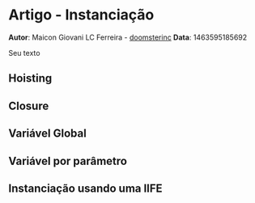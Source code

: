 # Artigo - Instanciação
**Autor**: Maicon Giovani LC Ferreira - [doomsterinc](https://github.com/doomsterinc)
**Data**: 1463595185692

Seu texto

## Hoisting

## Closure

## Variável Global

## Variável por parâmetro

## Instanciação usando uma IIFE